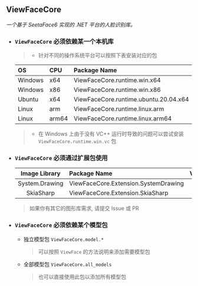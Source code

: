 ## ViewFaceCore

*一个基于 SeetaFace6 实现的 .NET 平台的人脸识别库。*

- ### `ViewFaceCore` 必须依赖某一个本机库  
  > - 针对不同的操作系统平台可以按照下表安装对应的包  

  | OS      | CPU   | Package Name                           | Version |
  |:--------|:------|:---------------------------------------|:--------:|
  | Windows | x64   | ViewFaceCore.runtime.win.x64           |  6.0.6  |
  | Windows | x86   | ViewFaceCore.runtime.win.x86           |  6.0.6  |
  | Ubuntu  | x64   | ViewFaceCore.runtime.ubuntu.20.04.x64  |  6.0.6  |
  | Linux   | arm   | ViewFaceCore.runtime.linux.arm         |  6.0.6  |
  | Linux   | arm64 | ViewFaceCore.runtime.linux.arm64       |  6.0.6  |

  > - 在 Windows 上由于没有 VC++ 运行时导致的问题可以尝试安装 `ViewFaceCore.runtime.win.vc` 包  

- ### `ViewFaceCore` 必须通过扩展包使用

  | Image Library  | Package Name                         | Version |
  |:--------------:|:-------------------------------------|:-------:|
  | System.Drawing | ViewFaceCore.Extension.SystemDrawing |  0.3.6  |
  | SkiaSharp      | ViewFaceCore.Extension.SkiaSharp     |  0.3.6  |

  > 如果你有其它的图形库需求, 请提交 Issue 或 PR

- ### `ViewFaceCore` 必须依赖某个模型包
  - 独立模型包 `ViewFaceCore.model.* ` 
    > 可以按照 `ViewFace` 的方法说明来添加需要模型包

  - 全部模型包 `ViewFaceCore.all_models`
    > 也可以直接使用此包以添加所有模型包